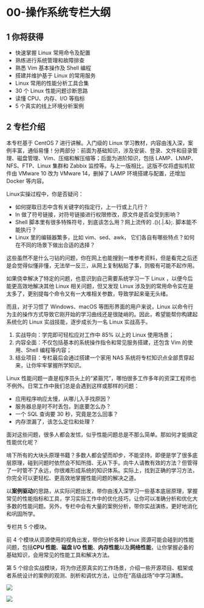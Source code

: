 # 00-操作系统专栏大纲

## 1 你将获得

- 快速掌握 Linux 常用命令及配置
- 熟练进行系统管理和故障排查
- 熟悉 Vim 基本操作及 Shell 编程
- 搭建并维护基于 Linux 的常用服务
- Linux 常用的性能分析工具合集
- 30 个 Linux 性能问题诊断思路
- 读懂 CPU、内存、I/O 等指标
- 5 个真实的线上环境分析案例

## 2 专栏介绍

本专栏基于 CentOS 7 进行讲解。入门级的 Linux 学习教材，内容由浅入深，案例丰富，通俗易懂！分两部分：前面为基础知识，涉及安装、登录、文件和目录管理、磁盘管理、Vim、压缩和解压缩等；后面为进阶知识，包括 LAMP、LNMP、NFS、FTP、Linux 集群和 Zabbix 监控等。与上一版相比，这版不仅将虚拟机软件由 VMware 10 改为 VMware 14，删掉了 LAMP 环境搭建与配置，还增加 Docker 等内容。

Linux实操过程中，你是否疑问：

- 如何提取日志中含有关键字的指定行，上一行或上几行？
- ln 做了符号链接，对符号链接进行权限修改，原文件是否会受到影响？
- Shell 脚本里有很多特殊符号，到底该怎么用？网上流传的 .(){.|.&};. 脚本能不能执行？
- Linux 里的编辑器繁多，比如 vim、sed、awk， 它们各自有哪些特点？如何在不同的场景下做出合适的选择？

这些虽然不是什么刁钻的问题，你在网上也能搜到一堆参考资料，但是看完之后还是会觉得似懂非懂，无法举一反三，从网上复制粘贴了事，则极有可能不起作用。

如果侥幸解决了特定的问题，也意识到自己需要系统学习一下 Linux ，以便今后能更高效地解决其他 Linux 相关问题，但又发现 Linux 涉及到的常用命令实在是太多了，更别提每个命令又有一大堆相关参数，导致学起来毫无头绪。

而且，对于习惯了 Windows、macOS 等图形界面的用户来说，Linux 以命令行为主的操作方式导致它刚开始的学习曲线还是很陡峭的。因此，希望能帮你构建起系统化的 Linux 实战技能，逐步成长为一名 Linux 实战高手。

1. 实战导向：学完即可轻松应对工作中 85% 以上的 Linux 使用场景；
2. 内容全面：不仅包括基本的系统操作指令和常见服务搭建，还包含 Vim 的使用、Shell 编程等内容；
3. 结业项目：专栏最后会通过搭建一个家用 NAS 系统将专栏知识点全部贯穿起来，让你牢牢掌握所学知识。



Linux 性能问题一直是程序员头上的“紧箍咒”，哪怕很多工作多年的资深工程师也不例外。日常工作中我们总是会遇到这样或那样的问题：

- 应用程序响应太慢，从哪儿入手找原因？
- 服务器总是时不时丢包，到底要怎么办？
- 一个 SQL 查询要 30 秒，究竟是怎么回事？
- 内存泄漏了，该怎么定位和处理？

面对这些问题，很多人都会发怵，似乎性能问题总是不那么简单。那如何才能搞定性能优化呢？

啃下所有的大块头原理书籍？多数人都会望而却步，不能坚持，即便是学了很多底层原理，碰到问题时依然会不知所措、无从下手。向牛人请教有效的方法？但管得了一时管不了永远，你很难形成系统的知识体系。实际上，找到正确的学习方法，你完全可以更轻松、更高效地掌握性能问题的解决之道。

以**案例驱动**的思路，从实际问题出发，带你由浅入深学习一些基本底层原理，掌握常见的性能指标和工具，学习实际工作中的优化技巧，让你可以准确分析和优化大多数的性能问题。另外，专栏中会有大量的案例分析，带你实战演练，更好地消化和巩固所学。

专栏共 5 个模块。

前 4 个模块从资源使用的视角出发，带你分析各种 Linux 资源可能会碰到的性能问题，包括**CPU 性能**、**磁盘 I/O 性能**、**内存性能**以及**网络性能**，让你掌握必备的基础知识，会用常见的性能工具和解决方法。

第 5 个综合实战模块，将为你还原真实的工作场景，介绍一些开源项目、框架或者系统设计的案例的观测、剖析和调优方法，让你在“高级战场”中学习演练。

![](https://codeselect.oss-cn-shanghai.aliyuncs.com/eabcc556c1c2a58ed74bfdd7ec365a26.jpg)

![](https://codeselect.oss-cn-shanghai.aliyuncs.com/8b8b3dba3c58225533ce32a5f7adc521.jpg)